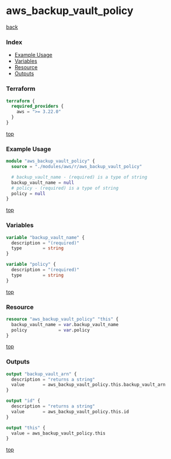 # aws_backup_vault_policy

[back](../aws.md)

### Index

- [Example Usage](#example-usage)
- [Variables](#variables)
- [Resource](#resource)
- [Outputs](#outputs)

### Terraform

```terraform
terraform {
  required_providers {
    aws = ">= 3.22.0"
  }
}
```

[top](#index)

### Example Usage

```terraform
module "aws_backup_vault_policy" {
  source = "./modules/aws/r/aws_backup_vault_policy"

  # backup_vault_name - (required) is a type of string
  backup_vault_name = null
  # policy - (required) is a type of string
  policy = null
}
```

[top](#index)

### Variables

```terraform
variable "backup_vault_name" {
  description = "(required)"
  type        = string
}

variable "policy" {
  description = "(required)"
  type        = string
}
```

[top](#index)

### Resource

```terraform
resource "aws_backup_vault_policy" "this" {
  backup_vault_name = var.backup_vault_name
  policy            = var.policy
}
```

[top](#index)

### Outputs

```terraform
output "backup_vault_arn" {
  description = "returns a string"
  value       = aws_backup_vault_policy.this.backup_vault_arn
}

output "id" {
  description = "returns a string"
  value       = aws_backup_vault_policy.this.id
}

output "this" {
  value = aws_backup_vault_policy.this
}
```

[top](#index)